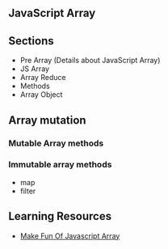 ## JavaScript Array

## Sections

* Pre Array (Details about JavaScript Array)
* JS Array
* Array Reduce
* Methods
* Array Object

## Array mutation

### Mutable Array methods

### Immutable array methods

* map
* filter

## Learning Resources

* [Make Fun Of Javascript Array](https://www.youtube.com/playlist?list=PL_XxuZqN0xVDr08QgQHljCecWtA4jBLnS)
